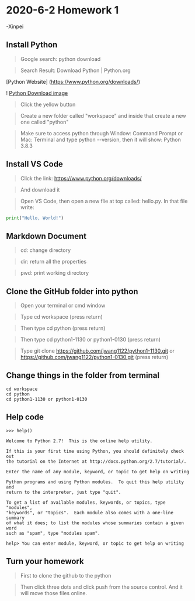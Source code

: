 # 2020-6-2 Homework 1
-Xinpei

## Install Python
>Google search: python download

>Search Result: Download Python | Python.org

[Python Website] (https://www.python.org/downloads/)

! [Python Download image](pythonDownload.png)
>Click the yellow button

>Create a new folder called "workspace" and inside that create a new one called "python"

>Make sure to access python through Window: Command Prompt or Mac: Terminal and type python --version, then it will show: Python 3.8.3


## Install VS Code

>Click the link: https://www.python.org/downloads/

>And download it

>Open VS Code, then open a new flie at top called: hello.py. In that file write:
```py
print("Hello, World!")
```
## Markdown Document

>cd: change directory

>dir: return all the properties

>pwd: print working directory

## Clone the GitHub folder into python

>Open your terminal or cmd window

>Type cd workspace (press return)

>Then type cd python (press return)

>Then type cd python1-1130 or python1-0130 (press return)

>Type git clone https://github.com/jwang1122/python1-1130.git or https://github.com/jwang1122/python1-0130.git (press return)

## Change things in the folder from terminal
```
cd workspace
cd python
cd python1-1130 or python1-0130
```  

## Help code

```
>>> help()

Welcome to Python 2.7!  This is the online help utility.

If this is your first time using Python, you should definitely check out
the tutorial on the Internet at http://docs.python.org/2.7/tutorial/.

Enter the name of any module, keyword, or topic to get help on writing

Python programs and using Python modules.  To quit this help utility and
return to the interpreter, just type "quit".

To get a list of available modules, keywords, or topics, type "modules",
"keywords", or "topics".  Each module also comes with a one-line summary
of what it does; to list the modules whose summaries contain a given word
such as "spam", type "modules spam".

help> You can enter module, keyword, or topic to get help on writing
```

## Turn your homework

>First to clone the github to the python

>Then click three dots and click push from the source control. And it will move those files online.
